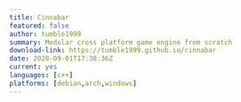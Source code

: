 ```yaml
---
title: Cinnabar
featured: false
author: tumble1999
summary: Modular cross platform game engine from scratch
download-link: https://tumble1999.github.io/cinnabar
date: 2020-09-01T17:38:36Z
current: yes
languages: [c++]
platforms: [debian,arch,windows]
---
```


